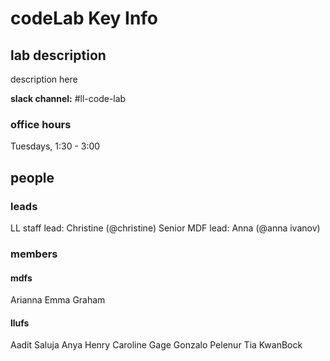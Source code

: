 # codeLab Key Info

## lab description
description here

**slack channel:** #ll-code-lab

### office hours
Tuesdays, 1:30 - 3:00

## people


### leads
LL staff lead: Christine (@christine)
Senior MDF lead: Anna (@anna ivanov)

### members

#### mdfs
Arianna
Emma
Graham

#### llufs
Aadit Saluja
Anya Henry
Caroline Gage
Gonzalo Pelenur
Tia KwanBock